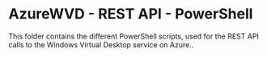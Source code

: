 # AzureWVD - REST API - PowerShell
This folder contains the different PowerShell scripts, used for the REST API calls to the Windows Virtual Desktop service on Azure..
